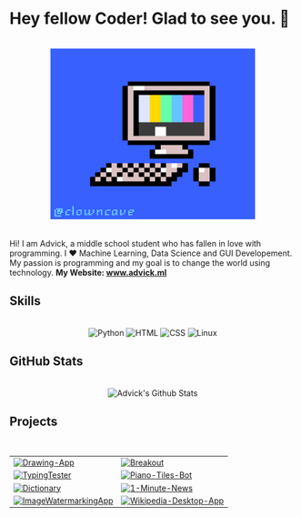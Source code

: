 <h1> Hey fellow Coder! Glad to see you. 👋 </h1>
<br>
<div align = "center">
    <img width="360" height="300" alt="Computer" src="computer.gif">
</div>
<br>
<p> Hi! I am Advick, a middle school student who has fallen in love with programming. I ❤️ Machine Learning, Data Science and GUI Developement. My passion is programming and my goal is to change the world using technology. <strong>My Website: <a href="https://www.advick.ml/">www.advick.ml</a></strong></p>

<!-- Skills -->
<h2>Skills</h2>
<br>
<div align = "center">
    <img alt="Python" src="https://img.shields.io/badge/Python-1C1E26?style=for-the-badge&logo=python&labelColor=1C1E26">
    <img alt="HTML" src="https://img.shields.io/badge/HTML-1C1E26?style=for-the-badge&logo=html5&labelColor=1C1E26">
    <img alt="CSS" src="https://img.shields.io/badge/CSS-1C1E26?style=for-the-badge&logo=CSS3&labelColor=1C1E26">
    <img alt="Linux" src="https://img.shields.io/badge/Linux-1C1E26?style=for-the-badge&logo=linux&labelColor=1C1E26">
</div>

<!-- Github Stats -->
<h2>GitHub Stats</h2>
<br>
<div align = "center">
    <img alt = "Advick's Github Stats" src = "https://github-readme-stats.vercel.app/api?username=AdvickV&show_icons=true&title_color=27D796&icon_color=B877DB&text_color=F9CBBE&bg_color=1C1E26">
</div>

<!-- Projects -->
<h2>Projects</h2>
<br>
<div align = "center">
    <table>
        <tr>
        <td><a href="https://github.com/AdvickV/Drawing-App" target="_blank">
            <img alt="Drawing-App" src="https://github-readme-stats.vercel.app/api/pin/?username=AdvickV&repo=Drawing-App&show_icons=true&title_color=27D796&icon_color=B877DB&text_color=F9CBBE&bg_color=1C1E26">
        </a></td>
        <td><a href="https://github.com/AdvickV/Breakout" target="_blank">
            <img alt="Breakout" src="https://github-readme-stats.vercel.app/api/pin/?username=AdvickV&repo=Breakout&show_icons=true&title_color=27D796&icon_color=B877DB&text_color=F9CBBE&bg_color=1C1E26">
        </a></td>
        </tr>
        <tr>
        <td><a href="https://github.com/AdvickV/TypingTester" target="_blank">
            <img alt="TypingTester" src="https://github-readme-stats.vercel.app/api/pin/?username=AdvickV&repo=TypingTester&show_icons=true&title_color=27D796&icon_color=B877DB&text_color=F9CBBE&bg_color=1C1E26">
        </a></td>
        <td><a href="https://github.com/AdvickV/Piano-Tiles-Bot" target="_blank">
            <img alt="Piano-Tiles-Bot" src="https://github-readme-stats.vercel.app/api/pin/?username=AdvickV&repo=Piano-Tiles-Bot&show_icons=true&title_color=27D796&icon_color=B877DB&text_color=F9CBBE&bg_color=1C1E26">
        </a></td>
        </tr>
        <tr>
        <td><a href="https://github.com/AdvickV/Dictionary" target="_blank">
            <img alt="Dictionary" src="https://github-readme-stats.vercel.app/api/pin/?username=AdvickV&repo=Dictionary&show_icons=true&title_color=27D796&icon_color=B877DB&text_color=F9CBBE&bg_color=1C1E26">
        </a></td>
        <td><a href="https://github.com/AdvickV/1-Minute-News" target="_blank">
            <img alt="1-Minute-News" src="https://github-readme-stats.vercel.app/api/pin/?username=AdvickV&repo=1-Minute-News&show_icons=true&title_color=27D796&icon_color=B877DB&text_color=F9CBBE&bg_color=1C1E26">
        </a></td>
        </tr>
        <tr>
        <td><a href="https://github.com/AdvickV/ImageWatermarkingApp" target="_blank">
            <img alt="ImageWatermarkingApp" src="https://github-readme-stats.vercel.app/api/pin/?username=AdvickV&repo=ImageWatermarkingApp&show_icons=true&title_color=27D796&icon_color=B877DB&text_color=F9CBBE&bg_color=1C1E26">
        </a></td>
        <td><a href="https://github.com/AdvickV/Wikipedia-Desktop-App" target="_blank">
            <img alt="Wikipedia-Desktop-App" src="https://github-readme-stats.vercel.app/api/pin/?username=AdvickV&repo=Wikipedia-Desktop-App&show_icons=true&title_color=27D796&icon_color=B877DB&text_color=F9CBBE&bg_color=1C1E26">
        </a></td>
        </tr>  
    </table>
</div>

